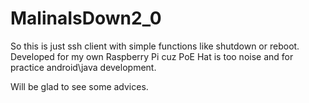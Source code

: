 # MalinaIsDown2_0

So this is just ssh client with simple functions like shutdown or reboot.
Developed for my own Raspberry Pi cuz PoE Hat is too noise and for practice android\java development.

Will be glad to see some advices.
